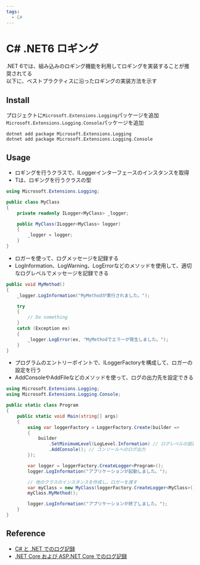 ```yaml
---
tags:
  - C#
---
```


# C# .NET6 ロギング

.NET 6では、組み込みのロギング機能を利用してロギングを実装することが推奨されてる<br>
以下に、ベストプラクティスに沿ったロギングの実装方法を示す

## Install

プロジェクトに`Microsoft.Extensions.Logging`パッケージを追加
`Microsoft.Extensions.Logging.Console`パッケージを追加
```
dotnet add package Microsoft.Extensions.Logging
dotnet add package Microsoft.Extensions.Logging.Console
```

## Usage

- ロギングを行うクラスで、ILogger<T>インターフェースのインスタンスを取得
- Tは、ロギングを行うクラスの型

```cs
using Microsoft.Extensions.Logging;

public class MyClass
{
    private readonly ILogger<MyClass> _logger;

    public MyClass(ILogger<MyClass> logger)
    {
        _logger = logger;
    }
}
```

- ロガーを使って、ログメッセージを記録する
- LogInformation、LogWarning、LogErrorなどのメソッドを使用して、適切なログレベルでメッセージを記録できる

```cs
public void MyMethod()
{
    _logger.LogInformation("MyMethodが実行されました。");

    try
    {
        // Do something
    }
    catch (Exception ex)
    {
        _logger.LogError(ex, "MyMethodでエラーが発生しました。");
    }
}
```

- プログラムのエントリーポイントで、ILoggerFactoryを構成して、ロガーの設定を行う
- AddConsoleやAddFileなどのメソッドを使って、ログの出力先を設定できる

```cs
using Microsoft.Extensions.Logging;
using Microsoft.Extensions.Logging.Console;

public static class Program
{
    public static void Main(string[] args)
    {
        using var loggerFactory = LoggerFactory.Create(builder =>
        {
            builder
                .SetMinimumLevel(LogLevel.Information) // ログレベルの設定
                .AddConsole(); // コンソールへのログ出力
        });

        var logger = loggerFactory.CreateLogger<Program>();
        logger.LogInformation("アプリケーションが起動しました。");

        // 他のクラスのインスタンスを作成し、ロガーを渡す
        var myClass = new MyClass(loggerFactory.CreateLogger<MyClass>());
        myClass.MyMethod();

        logger.LogInformation("アプリケーションが終了しました。");
    }
}
```

## Reference
- [C# と .NET でのログ記録](https://learn.microsoft.com/ja-jp/dotnet/core/extensions/logging?tabs=command-line)  
- [.NET Core および ASP.NET Core でのログ記録](https://learn.microsoft.com/ja-jp/aspnet/core/fundamentals/logging/?view=aspnetcore-6.0)